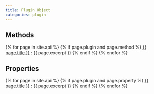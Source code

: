 ```yaml
---
title: Plugin Object
categories: plugin
---
```

## Methods
{% for page in site.api %}
  {% if page.plugin and page.method %}
<a href="{{ page.url }}">{{ page.title }}</a>
: {{ page.excerpt }}
  {% endif %}
{% endfor %}

## Properties
{% for page in site.api %}
  {% if page.plugin and page.property %}
<a href="{{ page.url }}">{{ page.title }}</a>
: {{ page.excerpt }}
  {% endif %}
{% endfor %}
